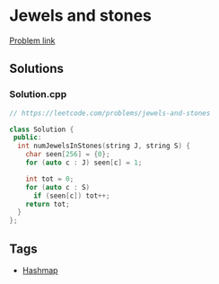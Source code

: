 # Jewels and stones

[Problem link](https://leetcode.com/problems/jewels-and-stones)

## Solutions


### Solution.cpp
```cpp
// https://leetcode.com/problems/jewels-and-stones

class Solution {
 public:
  int numJewelsInStones(string J, string S) {
    char seen[256] = {0};
    for (auto c : J) seen[c] = 1;

    int tot = 0;
    for (auto c : S)
      if (seen[c]) tot++;
    return tot;
  }
};
```
## Tags

* [Hashmap](/README.md#Hashmap)
